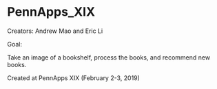 # PennApps_XIX

Creators: Andrew Mao and Eric Li

Goal:

Take an image of a bookshelf, process the books, 
and recommend new books.


Created at PennApps XIX (February 2-3, 2019)